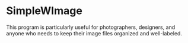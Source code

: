 # SimpleWImage
This program is particularly useful for photographers, designers, and anyone who needs to keep their image files organized and well-labeled.
